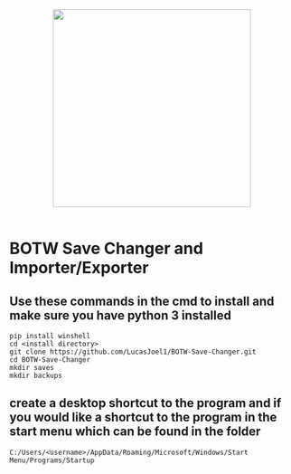 <div align="center">
    <img src="./assets/logo.ico" width="350"></img>
</div>
<br>

# BOTW Save Changer and Importer/Exporter

## Use these commands in the cmd to install and make sure you have python 3 installed

```
pip install winshell
cd <install directory>
git clone https://github.com/LucasJoel1/BOTW-Save-Changer.git
cd BOTW-Save-Changer
mkdir saves
mkdir backups
```

## create a desktop shortcut to the program and if you would like a shortcut to the program in the start menu which can be found in the folder
`C:/Users/<username>/AppData/Roaming/Microsoft/Windows/Start Menu/Programs/Startup`
